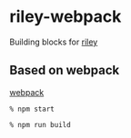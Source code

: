 # riley-webpack
Building blocks for [riley](https://github.com/rileybathurst/riley)

## Based on webpack
[webpack](https://github.com/webpack)

```% npm start```

```% npm run build```
